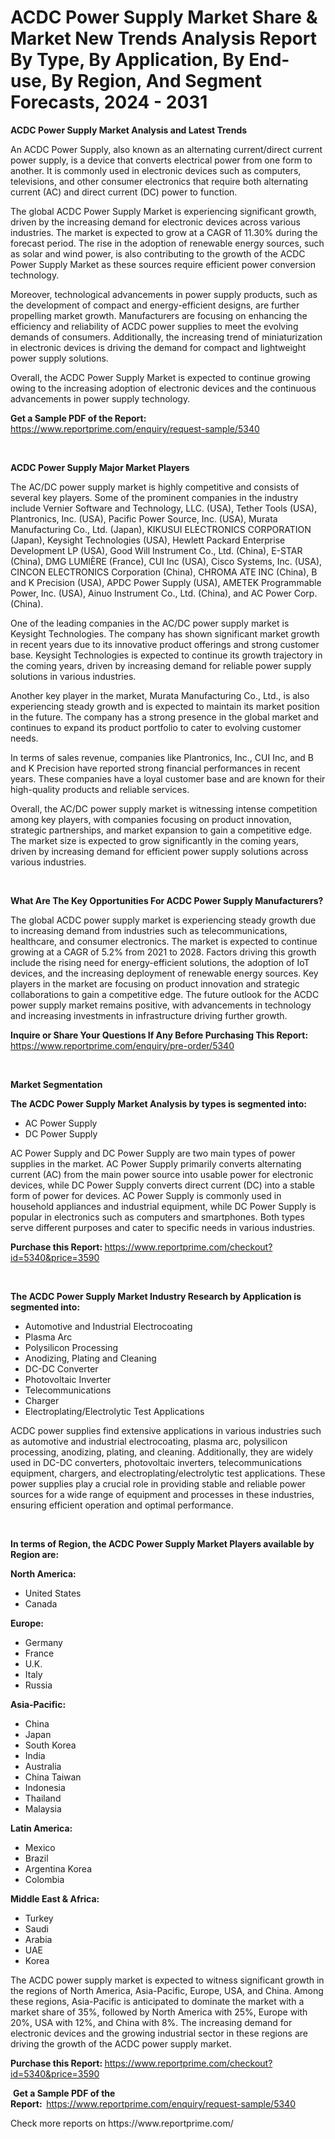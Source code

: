 <p><h1>ACDC Power Supply Market Share & Market New Trends Analysis Report By Type, By Application, By End-use, By Region, And Segment Forecasts, 2024 - 2031</h1></p><p><strong>ACDC Power Supply Market Analysis and Latest Trends</strong></p>
<p><p>An ACDC Power Supply, also known as an alternating current/direct current power supply, is a device that converts electrical power from one form to another. It is commonly used in electronic devices such as computers, televisions, and other consumer electronics that require both alternating current (AC) and direct current (DC) power to function.</p><p>The global ACDC Power Supply Market is experiencing significant growth, driven by the increasing demand for electronic devices across various industries. The market is expected to grow at a CAGR of 11.30% during the forecast period. The rise in the adoption of renewable energy sources, such as solar and wind power, is also contributing to the growth of the ACDC Power Supply Market as these sources require efficient power conversion technology.</p><p>Moreover, technological advancements in power supply products, such as the development of compact and energy-efficient designs, are further propelling market growth. Manufacturers are focusing on enhancing the efficiency and reliability of ACDC power supplies to meet the evolving demands of consumers. Additionally, the increasing trend of miniaturization in electronic devices is driving the demand for compact and lightweight power supply solutions.</p><p>Overall, the ACDC Power Supply Market is expected to continue growing owing to the increasing adoption of electronic devices and the continuous advancements in power supply technology.</p></p>
<p><strong>Get a Sample PDF of the Report:&nbsp;</strong> <a href="https://www.reportprime.com/enquiry/request-sample/5340">https://www.reportprime.com/enquiry/request-sample/5340</a></p>
<p>&nbsp;</p>
<p><strong>ACDC Power Supply Major Market Players</strong></p>
<p><p>The AC/DC power supply market is highly competitive and consists of several key players. Some of the prominent companies in the industry include Vernier Software and Technology, LLC. (USA), Tether Tools (USA), Plantronics, Inc. (USA), Pacific Power Source, Inc. (USA), Murata Manufacturing Co., Ltd. (Japan), KIKUSUI ELECTRONICS CORPORATION (Japan), Keysight Technologies (USA), Hewlett Packard Enterprise Development LP (USA), Good Will Instrument Co., Ltd. (China), E-STAR (China), DMG LUMIÈRE (France), CUI Inc (USA), Cisco Systems, Inc. (USA), CINCON ELECTRONICS Corporation (China), CHROMA ATE INC (China), B and K Precision (USA), APDC Power Supply (USA), AMETEK Programmable Power, Inc. (USA), Ainuo Instrument Co., Ltd. (China), and AC Power Corp. (China).</p><p>One of the leading companies in the AC/DC power supply market is Keysight Technologies. The company has shown significant market growth in recent years due to its innovative product offerings and strong customer base. Keysight Technologies is expected to continue its growth trajectory in the coming years, driven by increasing demand for reliable power supply solutions in various industries.</p><p>Another key player in the market, Murata Manufacturing Co., Ltd., is also experiencing steady growth and is expected to maintain its market position in the future. The company has a strong presence in the global market and continues to expand its product portfolio to cater to evolving customer needs.</p><p>In terms of sales revenue, companies like Plantronics, Inc., CUI Inc, and B and K Precision have reported strong financial performances in recent years. These companies have a loyal customer base and are known for their high-quality products and reliable services.</p><p>Overall, the AC/DC power supply market is witnessing intense competition among key players, with companies focusing on product innovation, strategic partnerships, and market expansion to gain a competitive edge. The market size is expected to grow significantly in the coming years, driven by increasing demand for efficient power supply solutions across various industries.</p></p>
<p>&nbsp;</p>
<p><strong>What Are The Key Opportunities For ACDC Power Supply Manufacturers?</strong></p>
<p><p>The global ACDC power supply market is experiencing steady growth due to increasing demand from industries such as telecommunications, healthcare, and consumer electronics. The market is expected to continue growing at a CAGR of 5.2% from 2021 to 2028. Factors driving this growth include the rising need for energy-efficient solutions, the adoption of IoT devices, and the increasing deployment of renewable energy sources. Key players in the market are focusing on product innovation and strategic collaborations to gain a competitive edge. The future outlook for the ACDC power supply market remains positive, with advancements in technology and increasing investments in infrastructure driving further growth.</p></p>
<p><strong>Inquire or Share Your Questions If Any Before Purchasing This Report:</strong> <a href="https://www.reportprime.com/enquiry/pre-order/5340">https://www.reportprime.com/enquiry/pre-order/5340</a></p>
<p>&nbsp;</p>
<p><strong>Market Segmentation</strong></p>
<p><strong>The ACDC Power Supply Market Analysis by types is segmented into:</strong></p>
<p><ul><li>AC Power Supply</li><li>DC Power Supply</li></ul></p>
<p><p>AC Power Supply and DC Power Supply are two main types of power supplies in the market. AC Power Supply primarily converts alternating current (AC) from the main power source into usable power for electronic devices, while DC Power Supply converts direct current (DC) into a stable form of power for devices. AC Power Supply is commonly used in household appliances and industrial equipment, while DC Power Supply is popular in electronics such as computers and smartphones. Both types serve different purposes and cater to specific needs in various industries.</p></p>
<p><strong>Purchase this Report:&nbsp;</strong><a href="https://www.reportprime.com/checkout?id=5340&price=3590">https://www.reportprime.com/checkout?id=5340&price=3590</a></p>
<p>&nbsp;</p>
<p><strong>The ACDC Power Supply Market Industry Research by Application is segmented into:</strong></p>
<p><ul><li>Automotive and Industrial Electrocoating</li><li>Plasma Arc</li><li>Polysilicon Processing</li><li>Anodizing, Plating and Cleaning</li><li>DC-DC Converter</li><li>Photovoltaic Inverter</li><li>Telecommunications</li><li>Charger</li><li>Electroplating/Electrolytic Test Applications</li></ul></p>
<p><p>ACDC power supplies find extensive applications in various industries such as automotive and industrial electrocoating, plasma arc, polysilicon processing, anodizing, plating, and cleaning. Additionally, they are widely used in DC-DC converters, photovoltaic inverters, telecommunications equipment, chargers, and electroplating/electrolytic test applications. These power supplies play a crucial role in providing stable and reliable power sources for a wide range of equipment and processes in these industries, ensuring efficient operation and optimal performance.</p></p>
<p>&nbsp;</p>
<p><strong>In terms of Region, the ACDC Power Supply Market Players available by Region are:</strong></p>
<p>
    <p> <strong> North America: </strong>
        <ul>
            <li>United States</li>
            <li>Canada</li>
        </ul>
        </p> 
    <p> <strong> Europe: </strong>
        <ul>
            <li>Germany</li>
            <li>France</li>
            <li>U.K.</li>
            <li>Italy</li>
            <li>Russia</li>
        </ul>
        </p> 
    <p> <strong> Asia-Pacific: </strong>
        <ul>
            <li>China</li>
            <li>Japan</li>
            <li>South Korea</li>
            <li>India</li>
            <li>Australia</li>
            <li>China Taiwan</li>
            <li>Indonesia</li>
            <li>Thailand</li>
            <li>Malaysia</li>
        </ul>
        </p> 
    <p> <strong> Latin America: </strong>
        <ul>
            <li>Mexico</li>
            <li>Brazil</li>
            <li>Argentina Korea</li>
            <li>Colombia</li>
        </ul>
        </p> 
    <p> <strong> Middle East & Africa: </strong>
        <ul>
            <li>Turkey</li>
            <li>Saudi</li>
            <li>Arabia</li>
            <li>UAE</li>
            <li>Korea</li>
        </ul>
    </p>
    </p>
<p><p>The ACDC power supply market is expected to witness significant growth in the regions of North America, Asia-Pacific, Europe, USA, and China. Among these regions, Asia-Pacific is anticipated to dominate the market with a market share of 35%, followed by North America with 25%, Europe with 20%, USA with 12%, and China with 8%. The increasing demand for electronic devices and the growing industrial sector in these regions are driving the growth of the ACDC power supply market.</p></p>
<p><strong>Purchase this Report: </strong><a href="https://www.reportprime.com/checkout?id=5340&price=3590">https://www.reportprime.com/checkout?id=5340&price=3590</a></p>
<p>&nbsp;<strong>Get a Sample PDF of the Report:&nbsp;&nbsp;</strong><a href="https://www.reportprime.com/enquiry/request-sample/5340">https://www.reportprime.com/enquiry/request-sample/5340</a></p>
<p><strong></strong></p>
<p>Check more reports on https://www.reportprime.com/</p>